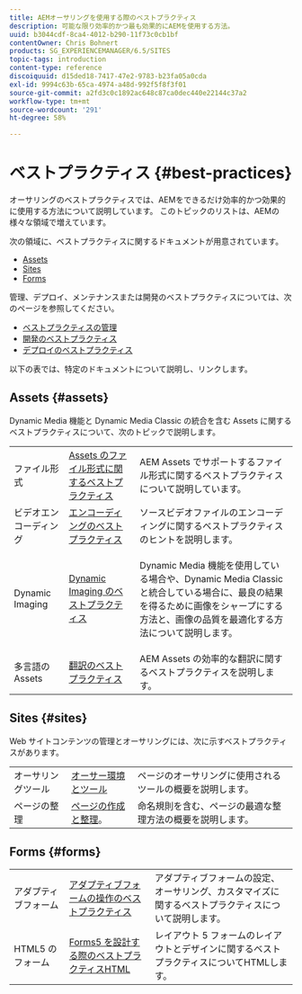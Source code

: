 ```yaml
---
title: AEMオーサリングを使用する際のベストプラクティス
description: 可能な限り効率的かつ最も効果的にAEMを使用する方法。
uuid: b3044cdf-8ca4-4012-b290-11f73c0cb1bf
contentOwner: Chris Bohnert
products: SG_EXPERIENCEMANAGER/6.5/SITES
topic-tags: introduction
content-type: reference
discoiquuid: d15ded18-7417-47e2-9783-b23fa05a0cda
exl-id: 9994c63b-65ca-4974-a48d-992f5f8f3f01
source-git-commit: a2fd3c0c1892ac648c87ca0dec440e22144c37a2
workflow-type: tm+mt
source-wordcount: '291'
ht-degree: 58%

---
```


# ベストプラクティス {#best-practices}

オーサリングのベストプラクティスでは、AEMをできるだけ効率的かつ効果的に使用する方法について説明しています。 このトピックのリストは、AEMの様々な領域で増えています。

次の領域に、ベストプラクティスに関するドキュメントが用意されています。

* [Assets](#assets)
* [Sites](#sites)
* [Forms](#forms)

管理、デプロイ、メンテナンスまたは開発のベストプラクティスについては、次のページを参照してください。

* [ベストプラクティスの管理](/help/sites-administering/administer-best-practices.md)
* [開発のベストプラクティス](/help/sites-developing/best-practices.md)
* [デプロイのベストプラクティス](/help/sites-deploying/best-practices.md)

以下の表では、特定のドキュメントについて説明し、リンクします。

## Assets {#assets}

Dynamic Media 機能と Dynamic Media Classic の統合を含む Assets に関するベストプラクティスについて、次のトピックで説明します。

<table>
 <tbody>
  <tr>
   <td>ファイル形式</td>
   <td><a href="/help/assets/assets-file-format-best-practices.md">Assets のファイル形式に関するベストプラクティス</a></td>
   <td>AEM Assets でサポートするファイル形式に関するベストプラクティスについて説明しています。</td>
  </tr>
  <tr>
   <td>ビデオエンコーディング</td>
   <td><a href="/help/assets/video.md#best-practices-for-encoding-videos">エンコーディングのベストプラクティス</a></td>
   <td>ソースビデオファイルのエンコーディングに関するベストプラクティスのヒントを説明します。</td>
  </tr>
  <tr>
   <td>Dynamic Imaging</td>
   <td><a href="/help/assets/best-practices-for-optimizing-the-quality-of-your-images.md">Dynamic Imaging のベストプラクティス</a></td>
   <td><p>Dynamic Media 機能を使用している場合や、Dynamic Media Classic と統合している場合に、最良の結果を得るために画像をシャープにする方法と、画像の品質を最適化する方法について説明します。 </p> </td>
  </tr>
  <tr>
   <td>多言語の Assets</td>
   <td><a href="/help/assets/best-practices-for-translating-assets-efficiently.md">翻訳のベストプラクティス</a></td>
   <td>AEM Assets の効率的な翻訳に関するベストプラクティスを説明します。</td>
  </tr>
 </tbody>
</table>

## Sites {#sites}

Web サイトコンテンツの管理とオーサリングには、次に示すベストプラクティスがあります。

|  |  |  |
|---|---|---|
| オーサリングツール | [オーサー環境とツール](/help/sites-authoring/author-environment-tools.md) | ページのオーサリングに使用されるツールの概要を説明します。 |
| ページの整理 | [ページの作成と整理](/help/sites-authoring/managing-pages.md)。 | 命名規則を含む、ページの最適な整理方法の概要を説明します。 |

## Forms {#forms}

|  |  |  |
|---|---|---|
| アダプティブフォーム | [アダプティブフォームの操作のベストプラクティス](/help/forms/using/adaptive-forms-best-practices.md) | アダプティブフォームの設定、オーサリング、カスタマイズに関するベストプラクティスについて説明します。 |
| HTML5 のフォーム | [Forms5 を設計する際のベストプラクティスHTML](/help/forms/using/best-practices-for-html5-forms.md) | レイアウト 5 フォームのレイアウトとデザインに関するベストプラクティスについてHTMLします。 |
